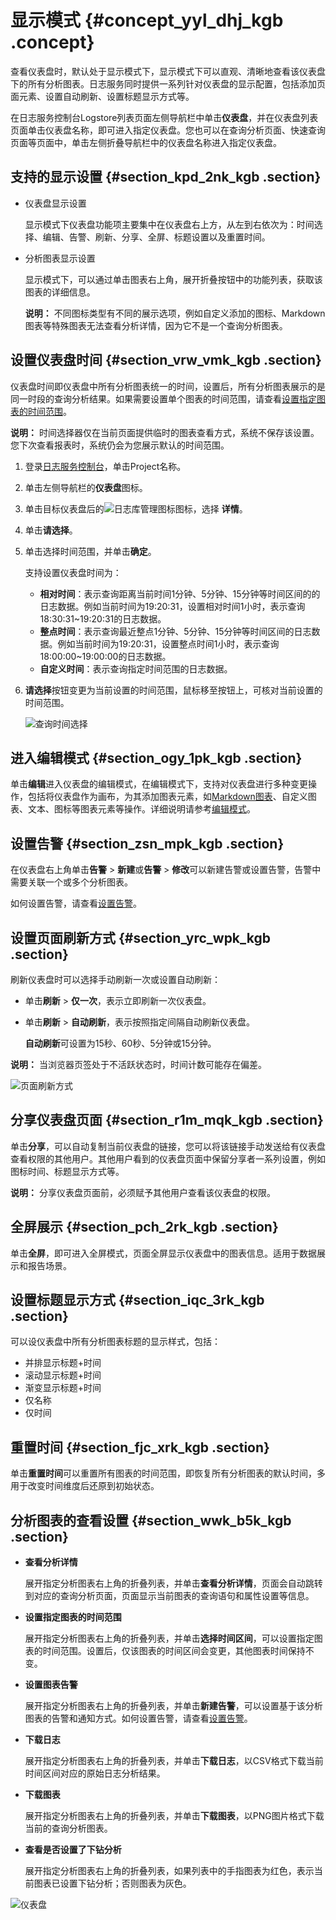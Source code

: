 # 显示模式 {#concept_yyl_dhj_kgb .concept}

查看仪表盘时，默认处于显示模式下，显示模式下可以直观、清晰地查看该仪表盘下的所有分析图表。日志服务同时提供一系列针对仪表盘的显示配置，包括添加页面元素、设置自动刷新、设置标题显示方式等。

在日志服务控制台Logstore列表页面左侧导航栏中单击**仪表盘**，并在仪表盘列表页面单击仪表盘名称，即可进入指定仪表盘。您也可以在查询分析页面、快速查询页面等页面中，单击左侧折叠导航栏中的仪表盘名称进入指定仪表盘。

## 支持的显示设置 {#section_kpd_2nk_kgb .section}

-   仪表盘显示设置

    显示模式下仪表盘功能项主要集中在仪表盘右上方，从左到右依次为：时间选择、编辑、告警、刷新、分享、全屏、标题设置以及重置时间。

-   分析图表显示设置

    显示模式下，可以通过单击图表右上角，展开折叠按钮中的功能列表，获取该图表的详细信息。

    **说明：** 不同图标类型有不同的展示选项，例如自定义添加的图标、Markdown图表等特殊图表无法查看分析详情，因为它不是一个查询分析图表。


## 设置仪表盘时间 {#section_vrw_vmk_kgb .section}

仪表盘时间即仪表盘中所有分析图表统一的时间，设置后，所有分析图表展示的是同一时段的查询分析结果。如果需要设置单个图表的时间范围，请查看[设置指定图表的时间范围](#)。

**说明：** 时间选择器仅在当前页面提供临时的图表查看方式，系统不保存该设置。您下次查看报表时，系统仍会为您展示默认的时间范围。

1.  登录[日志服务控制台](https://sls.console.aliyun.com)，单击Project名称。
2.  单击左侧导航栏的**仪表盘**图标。
3.  单击目标仪表盘后的![日志库管理图标](http://static-aliyun-doc.oss-cn-hangzhou.aliyuncs.com/assets/img/21321/156439117953157_zh-CN.png)图标，选择 **详情**。
4.  单击**请选择**。
5.  单击选择时间范围，并单击**确定**。

    支持设置仪表盘时间为：

    -   **相对时间**：表示查询距离当前时间1分钟、5分钟、15分钟等时间区间的的日志数据。例如当前时间为19:20:31，设置相对时间1小时，表示查询18:30:31~19:20:31的日志数据。
    -   **整点时间**：表示查询最近整点1分钟、5分钟、15分钟等时间区间的日志数据。例如当前时间为19:20:31，设置整点时间1小时，表示查询18:00:00~19:00:00的日志数据。
    -   **自定义时间**：表示查询指定时间范围的日志数据。
6.  **请选择**按钮变更为当前设置的时间范围，鼠标移至按钮上，可核对当前设置的时间范围。

    ![查询时间选择](http://static-aliyun-doc.oss-cn-hangzhou.aliyuncs.com/assets/img/96158/156439117936994_zh-CN.png)


## 进入编辑模式 {#section_ogy_1pk_kgb .section}

单击**编辑**进入仪表盘的编辑模式，在编辑模式下，支持对仪表盘进行多种变更操作，包括将仪表盘作为画布，为其添加图表元素，如[Markdown图表](cn.zh-CN/用户指南/可视化分析/仪表盘/Markdown图表.md)、自定义图表、文本、图标等图表元素等操作。详细说明请参考[编辑模式](cn.zh-CN/用户指南/可视化分析/仪表盘/编辑模式.md)。

## 设置告警 {#section_zsn_mpk_kgb .section}

在仪表盘右上角单击**告警** \> **新建**或**告警** \> **修改**可以新建告警或设置告警，告警中需要关联一个或多个分析图表。

如何设置告警，请查看[设置告警](cn.zh-CN/用户指南/告警/设置告警任务/设置告警.md)。

## 设置页面刷新方式 {#section_yrc_wpk_kgb .section}

刷新仪表盘时可以选择手动刷新一次或设置自动刷新：

-   单击**刷新** \> **仅一次**，表示立即刷新一次仪表盘。
-   单击**刷新** \> **自动刷新**，表示按照指定间隔自动刷新仪表盘。

    **自动刷新**可设置为15秒、60秒、5分钟或15分钟。


**说明：** 当浏览器页签处于不活跃状态时，时间计数可能存在偏差。

![页面刷新方式](http://static-aliyun-doc.oss-cn-hangzhou.aliyuncs.com/assets/img/96158/156439117936995_zh-CN.png)

## 分享仪表盘页面 {#section_r1m_mqk_kgb .section}

单击**分享**，可以自动复制当前仪表盘的链接，您可以将该链接手动发送给有仪表盘查看权限的其他用户。其他用户看到的仪表盘页面中保留分享者一系列设置，例如图标时间、标题显示方式等。

**说明：** 分享仪表盘页面前，必须赋予其他用户查看该仪表盘的权限。

## 全屏展示 {#section_pch_2rk_kgb .section}

单击**全屏**，即可进入全屏模式，页面全屏显示仪表盘中的图表信息。适用于数据展示和报告场景。

## 设置标题显示方式 {#section_iqc_3rk_kgb .section}

可以设仪表盘中所有分析图表标题的显示样式，包括：

-   并排显示标题+时间
-   滚动显示标题+时间
-   渐变显示标题+时间
-   仅名称
-   仅时间

## 重置时间 {#section_fjc_xrk_kgb .section}

单击**重置时间**可以重置所有图表的时间范围，即恢复所有分析图表的默认时间，多用于改变时间维度后还原到初始状态。

## 分析图表的查看设置 {#section_wwk_b5k_kgb .section}

-   **查看分析详情** 

    展开指定分析图表右上角的折叠列表，并单击**查看分析详情**，页面会自动跳转到对应的查询分析页面，页面显示当前图表的查询语句和属性设置等信息。

-   **设置指定图表的时间范围** 

    展开指定分析图表右上角的折叠列表，并单击**选择时间区间**，可以设置指定图表的时间范围。设置后，仅该图表的时间区间会变更，其他图表时间保持不变。

-   **设置图表告警** 

    展开指定分析图表右上角的折叠列表，并单击**新建告警**，可以设置基于该分析图表的告警和通知方式。如何设置告警，请查看[设置告警](cn.zh-CN/用户指南/告警/设置告警任务/设置告警.md)。

-   **下载日志** 

    展开指定分析图表右上角的折叠列表，并单击**下载日志**，以CSV格式下载当前时间区间对应的原始日志分析结果。

-   **下载图表** 

    展开指定分析图表右上角的折叠列表，并单击**下载图表**，以PNG图片格式下载当前的查询分析图表。

-   **查看是否设置了下钻分析** 

    展开指定分析图表右上角的折叠列表，如果列表中的手指图表为红色，表示当前图表已设置下钻分析；否则图表为灰色。


![仪表盘](http://static-aliyun-doc.oss-cn-hangzhou.aliyuncs.com/assets/img/96158/156439117936996_zh-CN.png)

